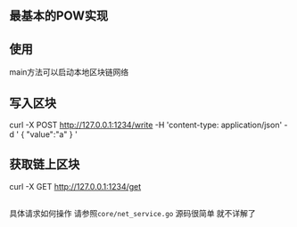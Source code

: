 ## 最基本的POW实现

## 使用
main方法可以启动本地区块链网络

写入区块
-
curl -X POST  http://127.0.0.1:1234/write -H 'content-type: application/json' -d '
    {
        "value":"a"
    }
'

获取链上区块
-
curl -X GET http://127.0.0.1:1234/get 

##
具体请求如何操作 请参照`core/net_service.go` 源码很简单 就不详解了